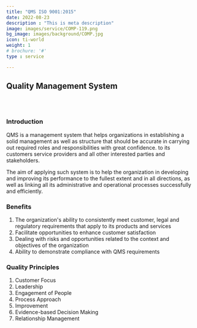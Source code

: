 ```yaml
---
title: "QMS ISO 9001:2015"
date: 2022-08-23
description : "This is meta description"
image: images/service/COMP-119.png
bg_image: images/background/COMP.jpg
icon: ti-world
weight: 1
# brochure: '#'
type : service

---
```


## Quality Management System
<pre>


</pre>

### Introduction
QMS is a management system that helps organizations in establishing a solid management as well as structure that should be accurate in carrying out required roles and responsibilities with great confidence. to its customers service providers and all other interested parties and stakeholders.

The aim of applying such system is to help the organization in developing and improving its performance to the fullest extent and in all directions, as well as linking all its administrative and operational processes successfully and efficiently.


### Benefits
1. The organization's ability to consistently meet customer, legal and regulatory requirements that apply to its products and services
2. Facilitate opportunities to enhance customer satisfaction
3. Dealing with risks and opportunities related to the context and objectives of the organization
4. Ability to demonstrate compliance with QMS requirements

### Quality Principles
1. Customer Focus
2. Leadership
3. Engagement of People
4. Process Approach
5. Improvement
6. Evidence-based Decision Making
7. Relationship Management
